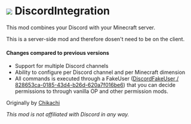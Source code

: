 # ![](http://media-elerium.cursecdn.com/avatars/46/357/636053578365458286.png) **DiscordIntegration**

This mod combines your Discord with your Minecraft server.

This is a server-side mod and therefore dosen't need to be on the client.

#### Changes compared to previous versions
- Support for multiple Discord channels
- Ability to configure per Discord channel and per Minecraft dimension
- All commands is executed through a FakeUser ([DiscordFakeUser / 828653ca-0185-43d4-b26d-620a7f016be6](https://mcuuid.net/?q=828653ca-0185-43d4-b26d-620a7f016be6)) that you can decide permissions to through vanilla OP and other permission mods.

Originally by [Chikachi](https://github.com/chikachi)

_This mod is not affiliated with Discord in any way._